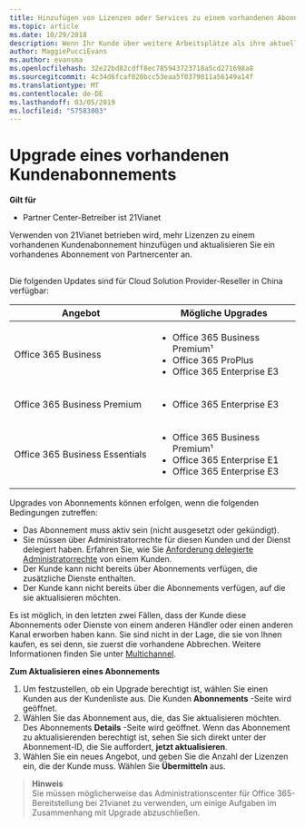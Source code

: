```yaml
---
title: Hinzufügen von Lizenzen oder Services zu einem vorhandenen Abonnement (Partner Center im Betrieb über 21Vianet)
ms.topic: article
ms.date: 10/29/2018
description: Wenn Ihr Kunde über weitere Arbeitsplätze als ihre aktuelle angegebene Abonnement oder eine andere Version mit zusätzlichen Diensten benötigt, möglicherweise Sie das Abonnement zu aktualisieren.
author: MaggiePucciEvans
ms.author: evansma
ms.openlocfilehash: 32e22bd82cdff8ec785943723718a5cd271698a8
ms.sourcegitcommit: 4c34d6fcaf020bcc53eaa5f0379011a56149a14f
ms.translationtype: MT
ms.contentlocale: de-DE
ms.lasthandoff: 03/05/2019
ms.locfileid: "57583803"
---
```

# <a name="upgrade-an-existing-customer-subscription"></a>Upgrade eines vorhandenen Kundenabonnements

**Gilt für**

-   Partner Center-Betreiber ist 21Vianet

Verwenden von 21Vianet betrieben wird, mehr Lizenzen zu einem vorhandenen Kundenabonnement hinzufügen und aktualisieren Sie ein vorhandenes Abonnement von Partnercenter an. 

## <a href="" id="upgradesubscription"></a>

Die folgenden Updates sind für Cloud Solution Provider-Reseller in China verfügbar:

<table>
<colgroup>
<col width="50%" />
<col width="50%" />
</colgroup>
<thead>
<tr class="header">
<th>Angebot</th>
<th>Mögliche Upgrades</th>
</tr>
</thead>
<tbody>
<tr class="odd">
<td>Office 365 Business</td>
<td><ul>
<li>Office 365 Business Premium¹</li>
<li>Office 365 ProPlus</li>
<li>Office 365 Enterprise E3</li>

</ul></td>
</tr>
<tr class="even">
<td>Office 365 Business Premium</td>
<td><ul>
<li>Office 365 Enterprise E3</li>

</ul></td>
</tr>
<tr class="odd">
<td>Office 365 Business Essentials</td>
<td><ul>
<li>Office 365 Business Premium¹</li>
<li>Office 365 Enterprise E1</li>
<li>Office 365 Enterprise E3</li>

</ul></td>
</tr>
</tbody>
</table>


Upgrades von Abonnements können erfolgen, wenn die folgenden Bedingungen zutreffen:

-   Das Abonnement muss aktiv sein (nicht ausgesetzt oder gekündigt).
-   Sie müssen über Administratorrechte für diesen Kunden und der Dienst delegiert haben. Erfahren Sie, wie Sie [Anforderung delegierte Administratorrechte](request-a-relationship-with-a-customer.md) von einem Kunden.
-   Der Kunde kann nicht bereits über Abonnements verfügen, die zusätzliche Dienste enthalten.
-   Der Kunde kann nicht bereits über die Abonnements verfügen, auf die sie aktualisieren möchten.

Es ist möglich, in den letzten zwei Fällen, dass der Kunde diese Abonnements oder Dienste von einem anderen Händler oder einen anderen Kanal erworben haben kann. Sie sind nicht in der Lage, die sie von Ihnen kaufen, es sei denn, sie zuerst die vorhandene Abbrechen. Weitere Informationen finden Sie unter [Multichannel](multichannel.md).

**Zum Aktualisieren eines Abonnements**

1.  Um festzustellen, ob ein Upgrade berechtigt ist, wählen Sie einen Kunden aus der Kundenliste aus. Die Kunden **Abonnements** -Seite wird geöffnet.
2.  Wählen Sie das Abonnement aus, die, das Sie aktualisieren möchten. Des Abonnements **Details** -Seite wird geöffnet. Wenn das Abonnement zu aktualisierenden berechtigt ist, sehen Sie sich direkt unter der Abonnement-ID, die Sie auffordert, **jetzt aktualisieren**.
3.  Wählen Sie ein neues Angebot, und geben Sie die Anzahl der Lizenzen ein, die der Kunde muss. Wählen Sie **Übermitteln** aus.

>**Hinweis**<br>Sie müssen möglicherweise das Administrationscenter für Office 365-Bereitstellung bei 21vianet zu verwenden, um einige Aufgaben im Zusammenhang mit Upgrade abzuschließen.

